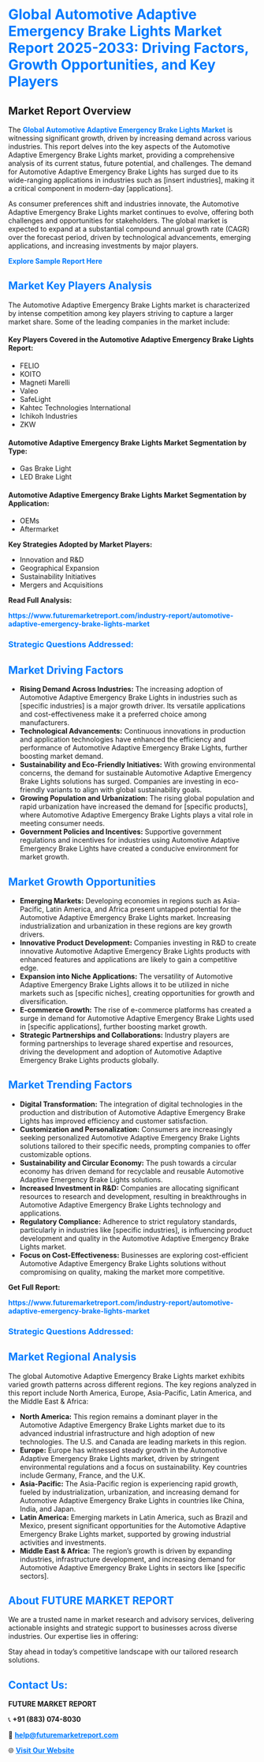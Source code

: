 <h1 style="color: #007BFF;">Global Automotive Adaptive Emergency Brake Lights Market Report 2025-2033: Driving Factors, Growth Opportunities, and Key Players</h1>

<section id="overview">
<h2>Market Report Overview</h2>
<p>The <a href="https://www.futuremarketreport.com/industry-report/automotive-adaptive-emergency-brake-lights-market" style="color: #007BFF; text-decoration: none;"><strong>Global Automotive Adaptive Emergency Brake Lights Market</strong></a> is witnessing significant growth, driven by increasing demand across various industries. This report delves into the key aspects of the Automotive Adaptive Emergency Brake Lights market, providing a comprehensive analysis of its current status, future potential, and challenges. The demand for Automotive Adaptive Emergency Brake Lights has surged due to its wide-ranging applications in industries such as [insert industries], making it a critical component in modern-day [applications].</p>
<p>As consumer preferences shift and industries innovate, the Automotive Adaptive Emergency Brake Lights market continues to evolve, offering both challenges and opportunities for stakeholders. The global market is expected to expand at a substantial compound annual growth rate (CAGR) over the forecast period, driven by technological advancements, emerging applications, and increasing investments by major players.</p>
</section>

<section id="overview">
<p><a href="https://www.futuremarketreport.com/request-sample/reportId=41224" style="color: #007BFF; text-decoration: none;"><strong>Explore Sample Report Here</strong></a></p>
</section>

<section id="key-players">
<h2 style="color: #007BFF;">Market Key Players Analysis</h2>
<p>The Automotive Adaptive Emergency Brake Lights market is characterized by intense competition among key players striving to capture a larger market share. Some of the leading companies in the market include:</p>
<h4>Key Players Covered in the Automotive Adaptive Emergency Brake Lights Report:</h4>
<ul><li>FELIO</li><li>KOITO</li><li>Magneti Marelli</li><li>Valeo</li><li>SafeLight</li><li>Kahtec Technologies International</li><li>Ichikoh Industries</li><li>ZKW</li></ul>
<h4>Automotive Adaptive Emergency Brake Lights Market Segmentation by Type:</h4>
<ul><li>Gas Brake Light</li><li>LED Brake Light</li></ul>

<h4>Automotive Adaptive Emergency Brake Lights Market Segmentation by Application:</h4>
<ul><li>OEMs</li><li>Aftermarket</li></ul>
<p><strong>Key Strategies Adopted by Market Players:</strong></p>
<ul>
<li>Innovation and R&D</li>
<li>Geographical Expansion</li>
<li>Sustainability Initiatives</li>
<li>Mergers and Acquisitions</li>
</ul>
</section>

<section>
<p><strong>Read Full Analysis: </strong></p><a href="https://www.futuremarketreport.com/industry-report/automotive-adaptive-emergency-brake-lights-market" style="color: #007BFF; text-decoration: none;"><strong>https://www.futuremarketreport.com/industry-report/automotive-adaptive-emergency-brake-lights-market</strong></a>
<h3 style="color: #007BFF;">Strategic Questions Addressed:</h3>
</section>

<section id="driving-factors">
<h2 style="color: #007BFF;">Market Driving Factors</h2>
<ul>
<li><strong>Rising Demand Across Industries:</strong> The increasing adoption of Automotive Adaptive Emergency Brake Lights in industries such as [specific industries] is a major growth driver. Its versatile applications and cost-effectiveness make it a preferred choice among manufacturers.</li>
<li><strong>Technological Advancements:</strong> Continuous innovations in production and application technologies have enhanced the efficiency and performance of Automotive Adaptive Emergency Brake Lights, further boosting market demand.</li>
<li><strong>Sustainability and Eco-Friendly Initiatives:</strong> With growing environmental concerns, the demand for sustainable Automotive Adaptive Emergency Brake Lights solutions has surged. Companies are investing in eco-friendly variants to align with global sustainability goals.</li>
<li><strong>Growing Population and Urbanization:</strong> The rising global population and rapid urbanization have increased the demand for [specific products], where Automotive Adaptive Emergency Brake Lights plays a vital role in meeting consumer needs.</li>
<li><strong>Government Policies and Incentives:</strong> Supportive government regulations and incentives for industries using Automotive Adaptive Emergency Brake Lights have created a conducive environment for market growth.</li>
</ul>
</section>

<section id="growth-opportunities">
<h2 style="color: #007BFF;">Market Growth Opportunities</h2>
<ul>
<li><strong>Emerging Markets:</strong> Developing economies in regions such as Asia-Pacific, Latin America, and Africa present untapped potential for the Automotive Adaptive Emergency Brake Lights market. Increasing industrialization and urbanization in these regions are key growth drivers.</li>
<li><strong>Innovative Product Development:</strong> Companies investing in R&D to create innovative Automotive Adaptive Emergency Brake Lights products with enhanced features and applications are likely to gain a competitive edge.</li>
<li><strong>Expansion into Niche Applications:</strong> The versatility of Automotive Adaptive Emergency Brake Lights allows it to be utilized in niche markets such as [specific niches], creating opportunities for growth and diversification.</li>
<li><strong>E-commerce Growth:</strong> The rise of e-commerce platforms has created a surge in demand for Automotive Adaptive Emergency Brake Lights used in [specific applications], further boosting market growth.</li>
<li><strong>Strategic Partnerships and Collaborations:</strong> Industry players are forming partnerships to leverage shared expertise and resources, driving the development and adoption of Automotive Adaptive Emergency Brake Lights products globally.</li>
</ul>
</section>

<section id="trending-factors">
<h2 style="color: #007BFF;">Market Trending Factors</h2>
<ul>
<li><strong>Digital Transformation:</strong> The integration of digital technologies in the production and distribution of Automotive Adaptive Emergency Brake Lights has improved efficiency and customer satisfaction.</li>
<li><strong>Customization and Personalization:</strong> Consumers are increasingly seeking personalized Automotive Adaptive Emergency Brake Lights solutions tailored to their specific needs, prompting companies to offer customizable options.</li>
<li><strong>Sustainability and Circular Economy:</strong> The push towards a circular economy has driven demand for recyclable and reusable Automotive Adaptive Emergency Brake Lights solutions.</li>
<li><strong>Increased Investment in R&D:</strong> Companies are allocating significant resources to research and development, resulting in breakthroughs in Automotive Adaptive Emergency Brake Lights technology and applications.</li>
<li><strong>Regulatory Compliance:</strong> Adherence to strict regulatory standards, particularly in industries like [specific industries], is influencing product development and quality in the Automotive Adaptive Emergency Brake Lights market.</li>
<li><strong>Focus on Cost-Effectiveness:</strong> Businesses are exploring cost-efficient Automotive Adaptive Emergency Brake Lights solutions without compromising on quality, making the market more competitive.</li>
</ul>
</section>

<section>
<p><strong>Get Full Report: </strong></p><a href="https://www.futuremarketreport.com/industry-report/automotive-adaptive-emergency-brake-lights-market" style="color: #007BFF; text-decoration: none;"><strong>https://www.futuremarketreport.com/industry-report/automotive-adaptive-emergency-brake-lights-market</strong></a>
<h3 style="color: #007BFF;">Strategic Questions Addressed:</h3>
</section>


<section id="regional-analysis">
<h2 style="color: #007BFF;">Market Regional Analysis</h2>
<p>The global Automotive Adaptive Emergency Brake Lights market exhibits varied growth patterns across different regions. The key regions analyzed in this report include North America, Europe, Asia-Pacific, Latin America, and the Middle East & Africa:</p>
<ul>
<li><strong>North America:</strong> This region remains a dominant player in the Automotive Adaptive Emergency Brake Lights market due to its advanced industrial infrastructure and high adoption of new technologies. The U.S. and Canada are leading markets in this region.</li>
<li><strong>Europe:</strong> Europe has witnessed steady growth in the Automotive Adaptive Emergency Brake Lights market, driven by stringent environmental regulations and a focus on sustainability. Key countries include Germany, France, and the U.K.</li>
<li><strong>Asia-Pacific:</strong> The Asia-Pacific region is experiencing rapid growth, fueled by industrialization, urbanization, and increasing demand for Automotive Adaptive Emergency Brake Lights in countries like China, India, and Japan.</li>
<li><strong>Latin America:</strong> Emerging markets in Latin America, such as Brazil and Mexico, present significant opportunities for the Automotive Adaptive Emergency Brake Lights market, supported by growing industrial activities and investments.</li>
<li><strong>Middle East & Africa:</strong> The region’s growth is driven by expanding industries, infrastructure development, and increasing demand for Automotive Adaptive Emergency Brake Lights in sectors like [specific sectors].</li>
</ul>
</section>

<footer>
<h2 style="color: #007BFF;">About FUTURE MARKET REPORT</h2>
<p>We are a trusted name in market research and advisory services, delivering actionable insights and strategic support to businesses across diverse industries. Our expertise lies in offering:</p>

<p>Stay ahead in today’s competitive landscape with our tailored research solutions.</p>

<h2 style="color: #007BFF;">Contact Us:</h2>
<p><strong>FUTURE MARKET REPORT</strong></p>
<p>📞 <strong>+91 (883) 074-8030</strong></p>
<p>📧 <strong><a href="mailto:help@futuremarketreport.com" style="color: #007BFF;">help@futuremarketreport.com</a></strong></p>
<p>🌐 <strong><a href="https://www.futuremarketreport.com/" style="color: #007BFF;">Visit Our Website</a></strong></p>
</footer>